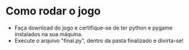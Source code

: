 # Como rodar o jogo
- Faça download do jogo e certifique-se de ter python e pygame instalados na sua máquina.
- Execute o arquivo "final.py", dentro da pasta finalizado e divirta-se!
